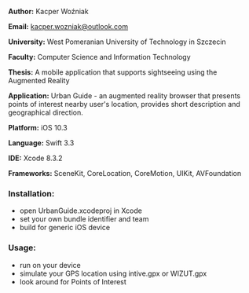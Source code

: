 **Author:** Kacper Woźniak

**Email:** kacper.wozniak@outlook.com

**University:** West Pomeranian University of Technology in Szczecin

**Faculty:** Computer Science and Information Technology

**Thesis:** A mobile application that supports sightseeing using the Augmented Reality

**Application:** Urban Guide - an augmented reality browser that presents points of interest nearby user's location, provides short description and geographical direction.

**Platform:** iOS 10.3

**Language:** Swift 3.3

**IDE:** Xcode 8.3.2

**Frameworks:** SceneKit, CoreLocation, CoreMotion, UIKit, AVFoundation

### Installation:

- open UrbanGuide.xcodeproj in Xcode
- set your own bundle identifier and team
- build for generic iOS device

### Usage:

- run on your device
- simulate your GPS location using intive.gpx or WIZUT.gpx
- look around for Points of Interest